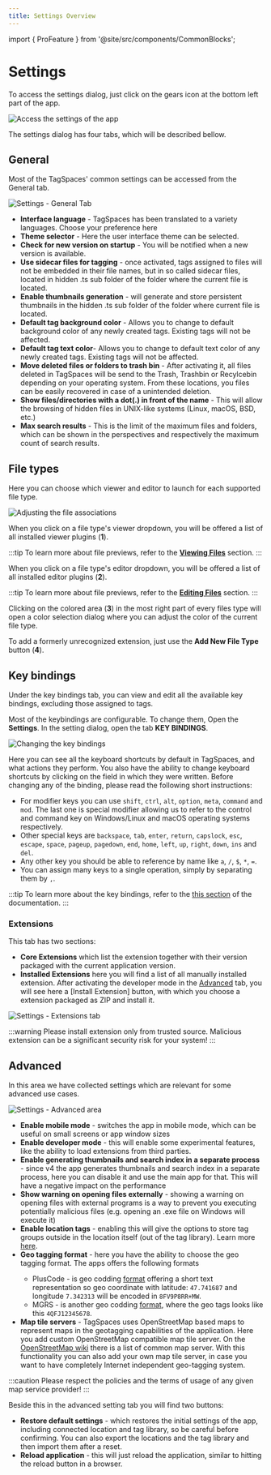 ```yaml
---
title: Settings Overview
---
```


import { ProFeature } from '@site/src/components/CommonBlocks';

# Settings

To access the settings dialog, just click on the gears icon at the bottom left part of the app.

![Access the settings of the app](/media/open-settings.png)

The settings dialog has four tabs, which will be described bellow.

## General

Most of the TagSpaces' common settings can be accessed from the General tab.

![Settings - General Tab](/media/tagspaces-settings-general.png)

- **Interface language** - TagSpaces has been translated to a variety languages. Choose your preference here
- **Theme selector** - Here the user interface theme can be selected.
- **Check for new version on startup** - You will be notified when a new version is available.
- **Use sidecar files for tagging** - once activated, tags assigned to files will not be embedded in their file names, but in so called sidecar files, located in hidden .ts sub folder of the folder where the current file is located.
- **Enable thumbnails generation** - will generate and store persistent thumbnails in the hidden .ts sub folder of the folder where current file is located.
- **Default tag background color** - Allows you to change to default background color of any newly created tags. Existing tags will not be affected.
- **Default tag text color**- Allows you to change to default text color of any newly created tags. Existing tags will not be affected.
- **Move deleted files or folders to trash bin** - After activating it, all files deleted in TagSpaces will be send to the Trash, Trashbin or Recylcebin depending on your operating system. From these locations, you files can be easily recovered in case of a unintended deletion.
- **Show files/directories with a dot(.) in front of the name** - This will allow the browsing of hidden files in UNIX-like systems (Linux, macOS, BSD, etc.)
- **Max search results** - This is the limit of the maximum files and folders, which can be shown in the perspectives and respectively the maximum count of search results.

<!--
* **Use default location as a startup location** - TagSpaces will not remember your last active directory, but will always launch showing the specified location instead.
* **Enable colored file type extensions** - Colour coded extension icons allow for easier navigation
* **Always show tag area on startup** - Even if you close TagSpaces with the directory browser active, io the next startup the tag library will be shown.
* **Loads location meta data** - reads meta from `tsm.json`, located in a .ts subfolder, if present
* **Restore initial settings** - Reset to defaults any time
* **Watch current directory for changes** - Will update directory data as and when files change
* **Tag delimiter** - By default, TagSpaces used a `space` to mark tag boundaries (learn more [here](tagging)).  Here you can change this to another character.
* **Prefix for the tag container** - By default, TagSpaces does not use a prefix to show that the next part of the filename contains tags (learn more [here](tagging)). here you can change that behaviour. -->

## File types

Here you can choose which viewer and editor to launch for each supported file type.

![Adjusting the file associations](/media/settings-tab-file-types.png)

When you click on a file type's viewer dropdown, you will be offered a list of all installed viewer plugins (**1**).

:::tip
To learn more about file previews, refer to the [**Viewing Files**](/viewing-files) section.
:::

When you click on a file type's editor dropdown, you will be offered a list of all installed editor plugins (**2**).

:::tip
To learn more about file previews, refer to the [**Editing Files**](/editing-files) section.
:::

Clicking on the colored area (**3**) in the most right part of every files type will open a color selection dialog where you can adjust the color of the current file type.

To add a formerly unrecognized extension, just use the **Add New File Type** button (**4**).

## Key bindings

Under the key bindings tab, you can view and edit all the available key bindings, excluding those assigned to tags.

Most of the keybindings are configurable. To change them, Open the **Settings**. In the setting dialog, open the tab **KEY BINDINGS**.

![Changing the key bindings](/media/tagspaces-settings-key-bindings.png)

Here you can see all the keyboard shortcuts by default in TagSpaces, and what actions they perform. You also have the ability to change keyboard shortcuts by clicking on the field in which they were written. Before changing any of the binding, please read the following short instructions:

- For modifier keys you can use `shift`, `ctrl`, `alt`, `option`, `meta`, `command` and `mod`. The last one is special modifier allowing us to refer to the control and command key on Windows/Linux and macOS operating systems respectively.
- Other special keys are `backspace`, `tab`, `enter`, `return`, `capslock`, `esc`, `escape`, `space`, `pageup`, `pagedown`, `end`, `home`, `left`, `up`, `right`, `down`, `ins` and `del`.
- Any other key you should be able to reference by name like `a`, `/`, `$`, `*`, `=`.
- You can assign many keys to a single operation, simply by separating them by `,`.

:::tip
To learn more about the key bindings, refer to the [this section](/ui/keybindings) of the documentation.
:::

### Extensions

This tab has two sections:

- **Core Extensions** which list the extension together with their version packaged with the current application version.
- **Installed Extensions** here you will find a list of all manually installed extension. After activating the developer mode in the [Advanced](#advanced) tab, you will see here a [Install Extension] button, with which you choose a extension packaged as ZIP and install it.

![Settings - Extensions tab](/media/tagspaces-settings-extensions.png)

:::warning
Please install extension only from trusted source. Malicious extension can be a significant security risk for your system!
:::

## Advanced

In this area we have collected settings which are relevant for some advanced use cases.

![Settings - Advanced area](/media/tagspaces-settings-advanced.png)

- **Enable mobile mode** - switches the app in mobile mode, which can be useful on small screens or app window sizes
- **Enable developer mode** - this will enable some experimental features, like the ability to load extensions from third parties.
- **Enable generating thumbnails and search index in a separate process** - since v4 the app generates thumbnails and search index in a separate process, here you can disable it and use the main app for that. This will have a negative impact on the performance
- **Show warning on opening files externally** - showing a warning on opening files with external programs is a way to prevent you executing potentially malicious files (e.g. opening an .exe file on Windows will execute it)
- **Enable location tags** - <ProFeature /> enabling this will give the options to store tag groups outside in the location itself (out of the tag library). Learn more [here](/ui/taglibrary/#location-tags).
- **Geo tagging format** - <ProFeature /> here you have the ability to choose the geo tagging format. The apps offers the following formats
  - PlusCode - is geo codding [format](https://en.wikipedia.org/wiki/Open_Location_Code) offering a short text representation so geo coordinate with latitude: `47.741687` and longitude `7.342313` will be encoded in `8FV9P8RR+MW`.
  - MGRS - is another geo codding [format](https://en.wikipedia.org/wiki/Military_Grid_Reference_System), where the geo tags looks like this `4QFJ12345678`.
- **Map tile servers** - <ProFeature /> TagSpaces uses OpenStreetMap based maps to represent maps in the geotagging capabilities of the application. Here you add custom OpenStreetMap compatible map tile server. On the [OpenStreetMap wiki](https://wiki.openstreetmap.org/wiki/Tile_servers) there is a list of common map server. With this functionality you can also add your own map tile server, in case you want to have completely Internet independent geo-tagging system.

:::caution
Please respect the policies and the terms of usage of any given map service provider!
:::

Beside this in the advanced setting tab you will find two buttons:

- **Restore default settings** - which restores the initial settings of the app, including connected location and tag library, so be careful before confirming. You can also export the locations and the tag library and then import them after a reset.
- **Reload application** - this will just reload the application, similar to hitting the reload button in a browser.
